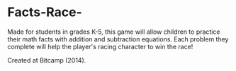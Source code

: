 Facts-Race-
===========

Made for students in grades K-5, this game will allow children to practice their math facts with addition and subtraction equations. Each problem they complete will help the player's racing character to win the race!


Created at Bitcamp (2014).
